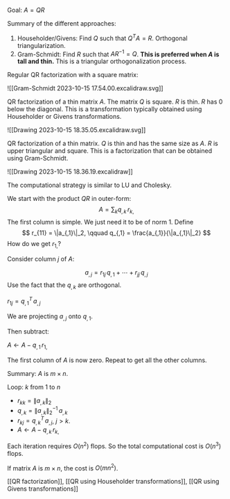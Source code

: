 Goal: $A = QR$

Summary of the different approaches:
1. Householder/Givens: Find $Q$ such that $Q^T A = R$. Orthogonal triangularization.
2. Gram-Schmidt: Find $R$ such that $A R^{-1} = Q$. **This is preferred when $A$ is tall and thin.** This is a triangular orthogonalization process.

Regular QR factorization with a square matrix:

![[Gram-Schmidt 2023-10-15 17.54.00.excalidraw.svg]]

QR factorization of a thin matrix $A$. The matrix $Q$ is square. $R$ is thin. $R$ has 0 below the diagonal. This is a transformation typically obtained using Householder or Givens transformations.

![[Drawing 2023-10-15 18.35.05.excalidraw.svg]]

QR factorization of a thin matrix. $Q$ is thin and has the same size as $A$. $R$ is upper triangular and square. This is a factorization that can be obtained using Gram-Schmidt.

![[Drawing 2023-10-15 18.36.19.excalidraw]]

The computational strategy is similar to LU and Cholesky.

We start with the product $QR$ in outer-form:
$$
A = \sum_k q_{,k} \, r_{k,}
$$
The first column is simple. We just need it to be of norm 1. Define
$$
r_{11} = \|a_{,1}\|_2, \qquad
q_{,1} = \frac{a_{,1}}{\|a_{,1}\|_2}
$$
How do we get $r_{1,}$?

Consider column $j$ of $A$:

$$
a_{,j} = r_{1j} \, q_{,1} + \cdots + r_{jj} \, q_{,j}
$$
Use the fact that the $q_{,k}$ are orthogonal.

$r_{1j} = q_{,1}^T \, a_{,j}$

We are projecting $a_{,j}$ onto $q_{,1}$.

Then subtract:

$A \leftarrow A - q_{,1} \, r_{1,}$

The first column of $A$ is now zero. Repeat to get all the other columns.

Summary: $A$ is $m \times n$.

Loop: $k$ from 1 to $n$
- $r_{kk} = \|a_{,k}\|_2$
- $q_{,k} = \|a_{,k}\|_2^{-1} \, a_{,k}$
- $r_{kj} = q_{,k}^T \, a_{,j}$, $j > k$.
- $A \leftarrow A - q_{,k} \, r_{k,}$

Each iteration requires $O(n^2)$ flops. So the total computational cost is $O(n^3)$ flops.

If matrix $A$ is $m \times n$, the cost is $O(mn^2)$.

[[QR factorization]], [[QR using Householder transformations]], [[QR using Givens transformations]]
